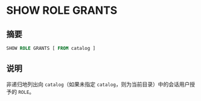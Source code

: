 
# SHOW ROLE GRANTS

## 摘要

``` sql
SHOW ROLE GRANTS [ FROM catalog ]
```

## 说明

非递归地列出向 `catalog`（如果未指定 `catalog`，则为当前目录）中的会话用户授予的 `ROLE`。